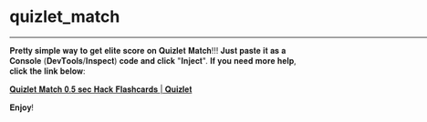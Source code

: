 # quizlet_match

<hr style="width: 123456789.69420%;text-align:left;margin-left:0">

𝐏𝐫𝐞𝐭𝐭𝐲 𝐬𝐢𝐦𝐩𝐥𝐞 𝐰𝐚𝐲 𝐭𝐨 𝐠𝐞𝐭 𝐞𝐥𝐢𝐭𝐞 𝐬𝐜𝐨𝐫𝐞 𝐨𝐧 𝐐𝐮𝐢𝐳𝐥𝐞𝐭 𝐌𝐚𝐭𝐜𝐡!!! 𝐉𝐮𝐬𝐭 𝐩𝐚𝐬𝐭𝐞 𝐢𝐭 𝐚𝐬 𝐚 𝐂𝐨𝐧𝐬𝐨𝐥𝐞 (𝐃𝐞𝐯𝐓𝐨𝐨𝐥𝐬/𝐈𝐧𝐬𝐩𝐞𝐜𝐭) 𝐜𝐨𝐝𝐞 𝐚𝐧𝐝 𝐜𝐥𝐢𝐜𝐤 "𝐈𝐧𝐣𝐞𝐜𝐭". 𝐈𝐟 𝐲𝐨𝐮 𝐧𝐞𝐞𝐝 𝐦𝐨𝐫𝐞 𝐡𝐞𝐥𝐩, 𝐜𝐥𝐢𝐜𝐤 𝐭𝐡𝐞 𝐥𝐢𝐧𝐤 𝐛𝐞𝐥𝐨𝐰:

[𝐐𝐮𝐢𝐳𝐥𝐞𝐭 𝐌𝐚𝐭𝐜𝐡 𝟎.𝟓 𝐬𝐞𝐜 𝐇𝐚𝐜𝐤 𝐅𝐥𝐚𝐬𝐡𝐜𝐚𝐫𝐝𝐬 | 𝐐𝐮𝐢𝐳𝐥𝐞𝐭](https://quizlet.com/617612061/quizlet-match-05-sec-hack-flash-cards/)

𝐄𝐧𝐣𝐨𝐲!
